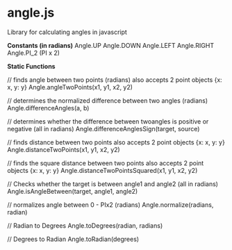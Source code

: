 # angle.js
Library for calculating angles in javascript

__Constants (in radians)__
Angle.UP
Angle.DOWN
Angle.LEFT
Angle.RIGHT
Angle.PI_2 (PI x 2)

__Static Functions__

// finds angle between two points (radians) also accepts 2 point objects {x: x, y: y}
Angle.angleTwoPoints(x1, y1, x2, y2)

// determines the normalized difference between two angles (radians)
Angle.differenceAngles(a, b)

// determines whether the difference between twoangles is positive or negative (all in radians)
Angle.differenceAnglesSign(target, source)

// finds distance between two points also accepts 2 point objects {x: x, y: y}
Angle.distanceTwoPoints(x1, y1, x2, y2)

// finds the square distance between two points also accepts 2 point objects {x: x, y: y}
Angle.distanceTwoPointsSquared(x1, y1, x2, y2)

// Checks whether the target is between angle1 and angle2 (all in radians)
Angle.isAngleBetween(target, angle1, angle2)

// normalizes angle between 0 - PIx2 (radians)
Angle.normalize(radians, radian)

// Radian to Degrees
Angle.toDegrees(radian, radians)

// Degrees to Radian
Angle.toRadian(degrees)
